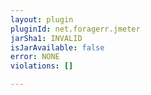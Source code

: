 ```yaml
---
layout: plugin
pluginId: net.foragerr.jmeter
jarSha1: INVALID
isJarAvailable: false
error: NONE
violations: []

---
```

